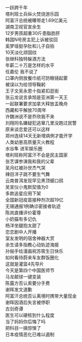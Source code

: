 一跃跨千年  
塔利班士兵纵火焚烧游乐园  
阿富汗总统被曝带走1.69亿美元  
湖南卫视官宣余生  
12岁男孩超重30斤患脂肪肝  
韩国N号房主犯上诉被驳回  
奚梦瑶挺孕肚和儿子自拍  
10天淡化顽固纹  
张继科独特躲酒方法  
年薪二十万是怎样的水平  
任嘉伦 我不说了  
口罩内侧放餐巾纸可防眼镜起雾  
被误以为给领导鞠躬  
王子文吴永恩十指紧扣逛街  
张云龙说言承旭是亚洲第一天王  
一起联署要求加拿大释放孟晚舟  
西藏和平解放70周年  
许魏洲说不是乔欣我不来  
刘翔同名嫌疑犯逃窜几里没跑过民警  
原来谈恋爱还可以这样  
郑州连续14天无新增病例才能开学  
人类幼崽高质量灭火教程  
水谷隼 进军娱乐圈  
塔利班称阿富汗不会是民主国家  
张艺谋参演我和我的父辈  
吴月红被孙世杰气哭  
辣目洋子跳不要生气舞  
云南普洱发现罕见黑顶蟆口鸱  
吴宣仪小鬼默契值为0  
多款追星应用下架  
全国新冠疫苗接种剂次超19亿  
无锡通报1例确诊密接者轨迹  
陈岚直播评价霍尊  
小奶猫有多记仇  
杨洋坐腿抱太甜了  
恋恋剧中人开播  
室友发明的宿舍神器大赏  
余生请多指教心动轨迹海报  
孙俪手绘漫画祝苏筱生日快乐  
如何看待蔚来车友群饭圈化  
这就是灌篮4先导片  
今天是第四个中国医师节  
马龙颠球一键变装  
陈露方否认索要分手费  
谢晖发文道歉  
阿富汗总统否认离境时携带大量现金  
谢晖因酒后失言被停职  
古剑奇谭  
医生可以硬核到什么程度  
当了妈妈你后悔了吗  
把科目一搞惊悚了  
日本疫情恶化已难以遏制  
